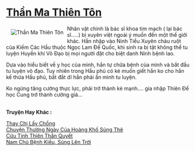 <a href="https://utruyen.com/than-ma-thien-ton/9620/" title="Thần Ma Thiên Tôn"><h1>Thần Ma Thiên Tôn</h1></a><div style="display:table"><img align="right" style="float: left; padding: 10px;" src="https://utruyen.com/images/story/200x260/than-ma-thien-ton.jpg" alt="Thần Ma Thiên Tôn">Nhân vật chính là bác sĩ khoa tim mạch ( lại bác sĩ.....) bị xuyên việt ngoài ý muốn đến một thế giới khác. Hắn nhập vào Ninh Tiểu Xuyên cháu ruột của Kiếm Các Hầu thuộc Ngọc Lam Đế Quốc, khi sinh ra bị tật không thể tu luyện Huyền khí Võ Đạo bị mọi người đặt cho biệt danh Ninh bệnh lao.<p></p>Dựa vào hiểu biết về y học của mình, hắn tự chữa bệnh của mình và bắt đầu tu luyện võ đạo. Tuy nhiên trong Hầu phủ có kẻ muốn giết hắn ko cho hắn kế thừa Hầu phủ, bất đắt dĩ hắn phải ẩn mình tu luyện.<p></p>Ko ngừng tăng cường thực lực, phải trở thành kẻ mạnh.... gia nhập Thiên Đế học Cung trở thành cường giả...</div><p><br><b>Truyện Hay Khác :</b></p><a href="https://utruyen.com/thay-chi-lay-chong/19172/" alt="Thay Chị Lấy Chồng">Thay Chị Lấy Chồng</a><br/><a href="https://github.com/quanluxury/ngontinhhot/tree/master/truyenhay/18939/" alt="Chuyện Thường Ngày Của Hoàng Khố Sủng Thê">Chuyện Thường Ngày Của Hoàng Khố Sủng Thê</a><br/><a href="https://truyenhot2020.wordpress.com/2019/12/11/cuu-tinh-thien-than-quyet/" alt="Cửu Tinh Thiên Thần Quyết">Cửu Tinh Thiên Thần Quyết</a><br/><a href="https://github.com/quanluxury/truyenhot/tree/master/truyenhay/18830/" alt="Nam Chủ Bệnh Kiều, Sủng Lên Trời">Nam Chủ Bệnh Kiều, Sủng Lên Trời</a><br/>